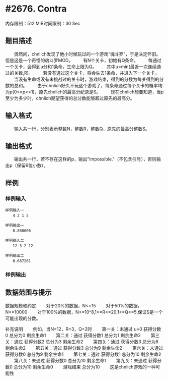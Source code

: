 # #2676. Contra

内存限制：512 MiB时间限制：30 Sec

## 题目描述

　　偶然间，chnlich发现了他小时候玩过的一个游戏&ldquo;魂斗罗&rdquo;，于是决定怀旧。但是这是一个奇怪的魂斗罗MOD。
　　有N个关卡，初始有Q条命。
　　每通过一个关卡，会得到u分和1条命，生命上限为Q。
　　其中u=min(最近一次连续通过的关数,R)。
　　若没有通过这个关卡，将会失去1条命，并进入下一个关卡。
　　当没有生命或没有未挑战过的关卡时，游戏结束，得到的分数为每关得到的分数的总和。
　　由于chnlich好久不玩这个游戏了，每条命通过每个关卡的概率均为p(0<=p<=1)，原先chnlich的最高分纪录是S。
　　现在chnlich想要知道，当p至少为多少时，chnlich期望获得的总分数能够超过原先的最高分。

## 输入格式

　　输入共一行，分别表示整数N，整数R，整数Q，原先的最高分整数S。

## 输出格式

　　输出共一行，若不存在这样的p，输出"Impossible."（不包含引号），否则输出p（保留6位小数）。

## 样例

### 样例输入

    
    样例输入一
    　　4 2 1 5
    
    样例输出一
    　　0.880606
    
    样例输入二
    　　12 3 2 12
    
    样例输出二
    　　0.687201
    
    
    

### 样例输出

## 数据范围与提示

数据规模和约定
　　对于20%的数据，N<=15
　　对于50%的数据，N<=10000
　　对于100%的数据，N<=10^8,1<=R<=20,1<=Q<=5,保证S是一个可能出现的分数。

补充说明
　　例如，当N=12，R=3，Q=2时
　　第一关：未通过 u=0 获得分数0 总分为0 剩余生命1
　　第二关：通过 获得分数1 总分为1 剩余生命2
　　第三关：通过 获得分数2 总分为3 剩余生命2
　　第四关：通过 获得分数3 总分为6 剩余生命2
　　第五关：通过 获得分数3 总分为9 剩余生命2
　　第六关：未通过 获得分数0 总分为9 剩余生命1
　　第七关：通过 获得分数1 总分为10 剩余生命2
　　第八关：未通过 获得分数0 总分为10 剩余生命1
　　第九关：未通过 获得分数0 总分为10 剩余生命0
　　游戏结束 总分为10
　　这是chnlich游戏的一种可能性
